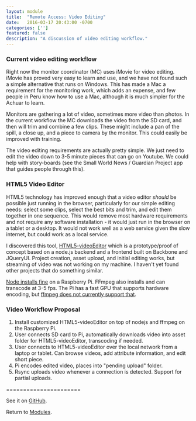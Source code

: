 ```yaml
---
layout: module
title:  "Remote Access: Video Editing"
date:   2016-03-17 20:43:00 -0700
categories: ['']
featured: false
description: "A discussion of video editing workflow."
---
```


### Current video editing workflow

Right now the monitor coordinator (MC) uses iMovie for video editing. iMovie has proved very easy to learn and use, and we have not found such a simple alternative that runs on Windows. This has made a Mac a requirement for the monitoring work, which adds an expense, and few people in Peru know how to use a Mac, although it is much simpler for the Achuar to learn.

Monitors are gathering a lot of video, sometimes more video than photos. In the current workflow the MC downloads the video from the SD card, and then will trim and combine a few clips. These might include a pan of the spill, a close up, and a piece to camera by the monitor. This could easily be improved with training.

The video editing requirements are actually pretty simple. We just need to edit the video down to 3-5 minute pieces that can go on Youtube. We could help with story-boards (see the Small World News / Guardian Project app that guides people through this).

### HTML5 Video Editor

HTML5 technology has improved enough that a video editor _should_ be possible just running in the browser, particularly for our simple editing needs: select some clips, select the best bits and trim, and edit them together in one sequence. This would remove most hardware requirements and not require any software installation - it would just run in the browser on a tablet or a desktop. It would not work well as a web service given the slow internet, but could work as a local service.

I discovered this tool, [HTML5-videoEditor](https://github.com/casatt/html5-videoEditor) which is a prototype/proof of concept based on a node.js backend and a frontend built on Backbone and JQueryUI. Project creation, asset upload, and initial editing works, but streaming of video was not working on my machine. I haven't yet found other projects that do something similar.

[Node installs fine](http://www.raspberrypi.org/phpBB3/viewtopic.php?f=34&t=18775) on a Raspberry Pi. FFmpeg also installs and can transcode at 3-5 fps. The Pi has a fast GPU that supports hardware encoding, but [ffmpeg does not currently support that](http://www.raspberrypi.org/phpBB3/viewtopic.php?f=31&t=17500).

### Video Workflow Proposal

1. Install customized HTML5-videoEditor on top of nodejs and ffmpeg on the Raspberry Pi.
2. User connects SD card to Pi, automatically downloads video into asset folder for HTML5-videoEditor, transcoding if needed.
3. User connects to HTML5-videoEditor over the local network from a laptop or tablet. Can browse videos, add attribute information, and edit short piece.
4. Pi encodes edited video, places into "pending upload" folder.
5. Rsync uploads video whenever a connection is detected. Support for partial uploads.




======================

See it on [GitHub](https://github.com/digidem/RemoteAccess/wiki/Video-Editing).

Return to [Modules](/modules).